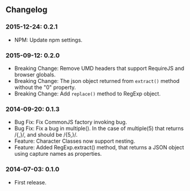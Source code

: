 ## Changelog

### 2015-12-24: 0.2.1

* NPM: Update npm settings.

### 2015-09-12: 0.2.0

* Breaking Change: Remove UMD headers that support RequireJS and browser globals.
* Breaking Change: The json object returned from `extract()` method without the "0" property.
* Breaking Change: Add `replace()` method to RegExp object.

### 2014-09-20: 0.1.3

* Bug Fix: Fix CommonJS factory invoking bug.
* Bug Fix: Fix a bug in multiple(). In the case of multiple(5) that returns /{,}/, and should be /{5,}/.
* Feature: Character Classes now support nesting.
* Feature: Added RegExp.extract() method, that returns a JSON object using capture names as properties.

### 2014-07-03: 0.1.0

* First release.

